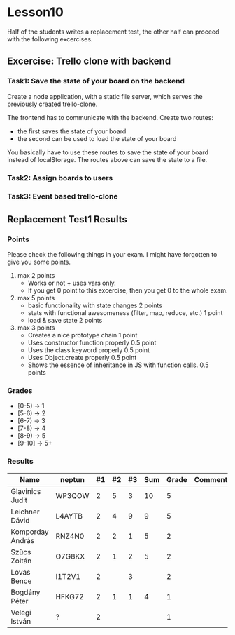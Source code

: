 # Lesson10

Half of the students writes a replacement test, the other half can proceed with the following excercises.

## Excercise: Trello clone with backend

### Task1: Save the state of your board on the backend

Create a node application, with a static file server, which serves the previously created trello-clone.

The frontend has to communicate with the backend. Create two routes:
 - the first saves the state of your board
 - the second can be used to load the state of your board
 
You basically have to use these routes to save the state of your board instead of localStorage. The routes above can save the state to a file.

### Task2: Assign boards to users

### Task3: Event based trello-clone



## Replacement Test1 Results

### Points

Please check the following things in your exam. I might have forgotten to give you some points.

 1) max 2 points
    - Works or not + uses vars only.
    - If you get 0 point to this excercise, then you get 0 to the whole exam.
 2) max 5 points
    - basic functionality with state changes 2 points
    - stats with functional awesomeness (filter, map, reduce, etc.) 1 point
    - load & save state 2 points
 3) max 3 points
    - Creates a nice prototype chain 1 point
    - Uses constructor function properly 0.5 point
    - Uses the class keyword properly 0.5 point
    - Uses Object.create properly 0.5 point
    - Shows the essence of inheritance in JS with function calls. 0.5 points
   

### Grades

 - [0-5)  -> 1
 - [5-6)  -> 2
 - [6-7)  -> 3
 - [7-8)  -> 4
 - [8-9)  -> 5
 - [9-10] -> 5+

### Results

Name                |   neptun  |   #1  |   #2  |   #3  |   Sum | Grade | Comment
---                 | ---       | ---   | ---   | ---   | ---   | ---   | ---
Glavinics Judit     |   WP3QOW  |   2   |   5   |   3   |   10  |   5   |
Leichner Dávid      |   L4AYTB  |   2   |   4   |   9   |   9   |   5   |
Komporday András    |   RNZ4N0  |   2   |   2   |   1   |   5   |   2   |
Szűcs Zoltán        |   O7G8KX  |   2   |   1   |   2   |   5   |   2   |
Lovas Bence         |   I1T2V1  |   2   |       |   3   |       |   2   |
Bogdány Péter       |   HFKG72  |   2   |   1   |   1   |   4   |   1   |
Velegi István       |   ?       |   2   |       |       |       |   1   |


